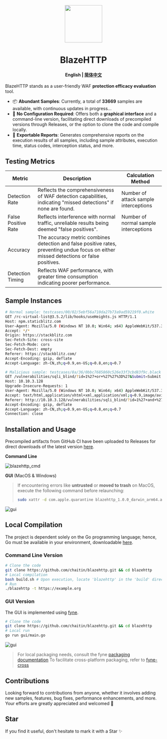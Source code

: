 <div align="center">
<img src="https://github.com/chaitin/blazehttp/assets/30664688/746026da-6b2f-4f9c-86f1-1e3cb129ca22" width="120"/>
</div>
<h1 align="center">BlazeHTTP</h1>
<h4 align="center"><strong>English</strong> | <a href="https://github.com/chaitin/blazehttp/blob/master/README.md">
简体中文</a></h4>

BlazeHTTP stands as a user-friendly WAF **protection efficacy evaluation** tool.

- 📦 **Abundant Samples**: Currently, a total of **33669** samples are available, with continuous updates in progress...
- 🚀 **No Configuration Required**: Offers both a **graphical interface** and a command-line version, facilitating direct downloads of precompiled versions through Releases, or the option to clone the code and compile locally.
- 📖 **Exportable Reports**: Generates comprehensive reports on the execution results of all samples, including sample attributes, execution time, status codes, interception status, and more.

## Testing Metrics

|  Metric   | Description  | Calculation Method  |
|  ----  | ----  | ----  |
| Detection Rate  | Reflects the comprehensiveness of WAF detection capabilities, indicating "missed detections" if none are found. | Number of attack sample interceptions  |
| False Positive Rate  | Reflects interference with normal traffic, unreliable results being deemed "false positives". | Number of normal sample interceptions  |
| Accuracy  | The accuracy metric combines detection and false positive rates, preventing undue focus on either missed detections or false positives. |  |
| Detection Timing  | Reflects WAF performance, with greater time consumption indicating poorer performance. |  |

## Sample Instances

```bash
# Normal sample: testcases/00/02/5ebf56a710da27b73a9ad59219f0.white
GET /rc-virtual-list@3.5.2/lib/hooks/useHeights.js HTTP/1.1
Host: npm.staticblitz.com
User-Agent: Mozilla/5.0 (Windows NT 10.0; Win64; x64) AppleWebKit/537.36 (KHTML, like Gecko) Chrome/114.0.0.0 Safari/537.36
Accept: */*
Origin: https://stackblitz.com
Sec-Fetch-Site: cross-site
Sec-Fetch-Mode: cors
Sec-Fetch-Dest: empty
Referer: https://stackblitz.com/
Accept-Encoding: gzip, deflate
Accept-Language: zh-CN,zh;q=0.9,en-US;q=0.8,en;q=0.7

# Malicious sample: testcases/8a/36/0bbc7685860c526e33f3cbd83f9c.black
GET /vulnerabilities/sqli_blind/?id=1%27+or+%27%27%3D%27&Submit=Submit HTTP/1.1
Host: 10.10.3.128
Upgrade-Insecure-Requests: 1
User-Agent: Mozilla/5.0 (Windows NT 10.0; Win64; x64) AppleWebKit/537.36 (KHTML, like Gecko) Chrome/114.0.0.0 Safari/537.36
Accept: text/html,application/xhtml+xml,application/xml;q=0.9,image/avif,image/webp,image/apng,*/*;q=0.8,application/signed-exchange;v=b3;q=0.7
Referer: http://10.10.3.128/vulnerabilities/sqli_blind/?id=1%27+and+%27%27%3D%27&Submit=Submit
Accept-Encoding: gzip, deflate
Accept-Language: zh-CN,zh;q=0.9,en-US;q=0.8,en;q=0.7
Connection: close
```

## Installation and Usage

Precompiled artifacts from GitHub CI have been uploaded to Releases for direct downloads of the latest version [here](https://github.com/chaitin/blazehttp/releases).

**Command Line**

![blazehttp_cmd](https://github.com/chaitin/blazehttp/assets/30664688/7be052e9-2dfb-4f96-a6f2-eb2a0251910e)

**GUI** (MacOS & Windows)

> If encountering errors like **untrusted** or **moved to trash** on MacOS, execute the following command before relaunching:
> ``` bash
> sudo xattr -d com.apple.quarantine blazehttp_1.0.0_darwin_arm64.app
> ```

![gui](https://github.com/chaitin/blazehttp/assets/30664688/dee16f13-8fef-413e-89c8-515b91c52c7a)

## Local Compilation

The project is dependent solely on the Go programming language; hence, Go must be available in your environment, downloadable [here](https://go.dev/dl/).

### Command Line Version

```bash
# Clone the code
git clone https://github.com/chaitin/blazehttp.git && cd blazehttp
# Local compilation
bash build.sh # Upon execution, locate 'blazehttp' in the 'build' directory
# Run
./blazehttp -t https://example.org
```

### GUI Version

The GUI is implemented using [fyne](https://github.com/fyne-io/fyne).

```bash
# Clone the code
git clone https://github.com/chaitin/blazehttp.git && cd blazehttp
# Local run
go run gui/main.go
```

![gui](https://github.com/chaitin/blazehttp/assets/30664688/3d7f90aa-eb6d-43b0-adea-251114c6ea43)

> For local packaging needs, consult the fyne [packaging documentation](https://docs.fyne.io/started/packaging)
> To facilitate cross-platform packaging, refer to [fyne-cross](https://docs.fyne.io/started/cross-compiling)

## Contributions

Looking forward to contributions from anyone, whether it involves adding new samples, features, bug fixes, performance enhancements, and more. Your efforts are greatly appreciated and welcomed 👏

## Star

If you find it useful, don't hesitate to mark it with a Star ✨
